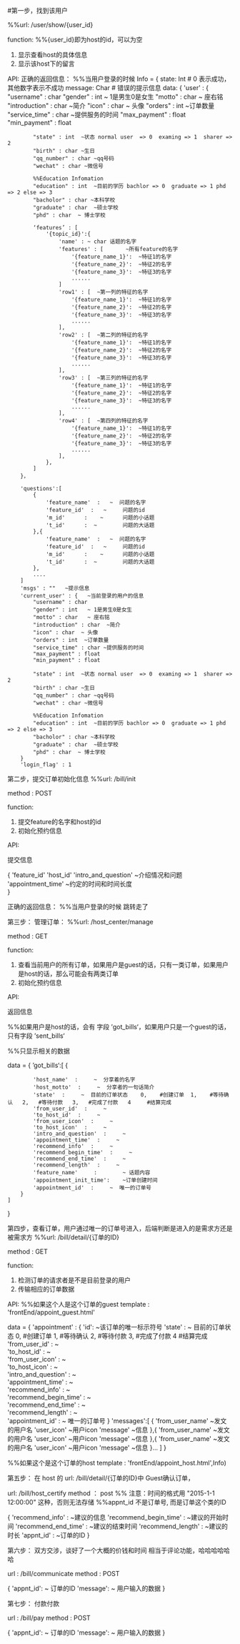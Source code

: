 #第一步，找到该用户

%%url: /user/show/{user_id}

function:
%%{user_id}即为host的id，可以为空
1. 显示查看host的具体信息
2. 显示该host下的留言

API:
正确的返回信息：
%%当用户登录的时候
Info = {
	state: Int # 0 表示成功，其他数字表示不成功
	message: Char # 错误的提示信息
	data: {
		'user' : {
			"username" : char
			"gender" : int   ~ 1是男生0是女生
			"motto" : char   ~ 座右铭
			"introduction" : char  ~简介
			"icon" : char  ~ 头像
			"orders" : int  ~订单数量
			"service_time" : char ~提供服务的时间
			"max_payment" : float  
			"min_payment" : float 
				
			"state" : int  ~状态 normal user  => 0  examing => 1  sharer => 2
			"birth" : char ~生日
			"qq_number" : char ~qq号码
			"wechat" : char ~微信号

			%%Education Infomation
			"education" : int  ~目前的学历 bachlor => 0  graduate => 1 phd => 2 else => 3
			"bacholor" : char ~本科学校
			"graduate" : char  ~硕士学校
			"phd" : char  ~ 博士学校

			‘features’ : [
				'{topic_id}':{
					'name' : ~ char 话题的名字
	                'features' : [       ~所有feature的名字
	                	'{feature_name_1}':  ~特征1的名字
	                	'{feature_name_2}':  ~特征2的名字
	                	'{feature_name_3}':  ~特征3的名字
	                	......
	                ]
	                'row1' : [  ~第一列的特征的名字
	                	'{feature_name_1}':  ~特征1的名字
	                	'{feature_name_2}':  ~特征2的名字
	                	'{feature_name_3}':  ~特征3的名字
	                	......
	                ],
	                'row2' : [	~第二列的特征的名字
	                	'{feature_name_1}':  ~特征1的名字
	                	'{feature_name_2}':  ~特征2的名字
	                	'{feature_name_3}':  ~特征3的名字
	                	......
	                ],
	                'row3' : [ 	~第三列的特征的名字
	                	'{feature_name_1}':  ~特征1的名字
	                	'{feature_name_2}':  ~特征2的名字
	                	'{feature_name_3}':  ~特征3的名字
	                	......
	                ],
	                'row4' : [	~第四列的特征的名字
	                	'{feature_name_1}':  ~特征1的名字
	                	'{feature_name_2}':  ~特征2的名字
	                	'{feature_name_3}':  ~特征3的名字
	                	......
	                ],
				},
			]
		}，

		'questions':[
			{
				'feature_name'  :   ~  问题的名字 
            	'feature_id'  :   ~ 	问题的id
            	'm_id'  	:    ~		问题的小话题
            	't_id'		:  ~  		问题的大话题
			},{
				'feature_name'  :   ~  问题的名字 
            	'feature_id'  :   ~ 	问题的id
            	'm_id'  	:    ~		问题的小话题
            	't_id'		:  ~  		问题的大话题
			},
			....
		]
		'msgs' : ""   ~提示信息
		'current_user' : {   ~当前登录的用户的信息
			"username" : char
			"gender" : int   ~ 1是男生0是女生
			"motto" : char   ~ 座右铭
			"introduction" : char  ~简介
			"icon" : char  ~ 头像
			"orders" : int  ~订单数量
			"service_time" : char ~提供服务的时间
			"max_payment" : float  
			"min_payment" : float 
				
			"state" : int  ~状态 normal user  => 0  examing => 1  sharer => 2
			"birth" : char ~生日
			"qq_number" : char ~qq号码
			"wechat" : char ~微信号

			%%Education Infomation
			"education" : int  ~目前的学历 bachlor => 0  graduate => 1 phd => 2 else => 3
			"bacholor" : char ~本科学校
			"graduate" : char  ~硕士学校
			"phd" : char  ~ 博士学校
		}
		'login_flag' : 1





第二步，提交订单初始化信息
%%url: /bill/init

method : POST

function:

1. 提交feature的名字和host的id
2. 初始化预约信息

API:

提交信息

{
	'feature_id'
	'host_id'
	'intro_and_question'         ~介绍情况和问题
    'appointment_time'       ~约定的时间和时间长度	
}


正确的返回信息：
%%当用户登录的时候
跳转走了


第三步： 管理订单：
%%url: /host_center/manage

method : GET

function:

1. 查看当前用户的所有订单，如果用户是guest的话，只有一类订单，如果用户是host的话，那么可能会有两类订单
2. 初始化预约信息

API:

返回信息

%%如果用户是host的话，会有  字段 ’got_bills‘，如果用户只是一个guest的话， 只有字段 ’sent_bills‘

%%只显示相关的数据

data = {
	’got_bills‘:[
		{
			
	        'host_name'  :     ~  分享着的名字
	        'host_motto'  :     ~  分享者的一句话简介
	        'state'  :     ~  目前的订单状态    0,    #创建订单  1,    #等待确认   2,   #等待付款   3,   #完成了付款   4     #结算完成
	        'from_user_id'  :     ~  
	        'to_host_id'  :     ~  
	        'from_user_icon'  :     ~  
	        'to_host_icon'  :     ~  
	        'intro_and_question'  :     ~  
	        'appointment_time'  :     ~  
	        'recommend_info'  :     ~  
	        'recommend_begin_time'  :     ~  
	        'recommend_end_time'  :     ~  
	        'recommend_length'  :     ~  
	        'feature_name'     :     	~ 话题内容
	        'appointment_init_time':    ~订单创建时间
 	        'appointment_id'  :     ~  唯一的订单号
		}
	]
}


第四步，查看订单，用户通过唯一的订单号进入，后端判断是进入的是需求方还是被需求方
%%url: /bill/detail/{订单的ID}

method : GET

function:

1. 检测订单的请求者是不是目前登录的用户
2. 传输相应的订单数据

API:
%%如果这个人是这个订单的guest
template :  'frontEnd/appoint_guest.html'
 
data = {
	'appointment'  : {
						'id':         ~该订单的唯一标示符号
				        'state'  :     ~  目前的订单状态    0,    #创建订单  1,    #等待确认   2,   #等待付款   3,   #完成了付款   4     #结算完成
				        'from_user_id'  :     ~  
				        'to_host_id'  :     ~  
				        'from_user_icon'  :     ~  
				        'to_host_icon'  :     ~  
				        'intro_and_question'  :     ~  
				        'appointment_time'  :     ~  
				        'recommend_info'  :     ~  
				        'recommend_begin_time'  :     ~  
				        'recommend_end_time'  :     ~  
				        'recommend_length'  :     ~  
				        'appointment_id'  :     ~  唯一的订单号
					}
	'messages':[
		{
			'from_user_name' 			~发文的用户名
            'user_icon' 			~用户icon
            'message' 			~信息
		},{
			'from_user_name' 			~发文的用户名
            'user_icon' 			~用户icon
            'message' 			~信息
		},{
			'from_user_name' 			~发文的用户名
            'user_icon' 			~用户icon
            'message' 			~信息
		}...
	]
}


%%如果这个是这个订单的host
template :  'frontEnd/appoint_host.html',Info)



第五步：
在 host 的 url: /bill/detail/{订单的ID}中
Guest确认订单，

url:   /bill/host_certify
method ： post
%%  注意：时间的格式用  "2015-1-1 12:00:00" 这种，否则无法存储
%%appnt_id 不是订单号, 而是订单这个类的ID

{
	    'recommend_info' :   			~建议的信息
        'recommend_begin_time' :   		~建议的开始时间
        'recommend_end_time' :   		~建议的结束时间
        'recommend_length' :   			~建议的时长
        'appnt_id' :   					~订单的ID
}




第六步：
双方交涉，谈好了一个大概的价钱和时间
相当于评论功能，哈哈哈哈哈哈

url : /bill/communicate
method : POST

{
	'appnt_id':    ~ 订单的ID
	'message': 			~ 用户输入的数据
}


第七步：
付款付款

url : /bill/pay
method : POST

{
	'appnt_id':    ~ 订单的ID
	'message': 			~ 用户输入的数据
}

